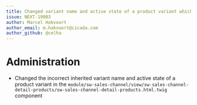 ```yaml
---
title: Changed variant name and active state of a product variant which inherited incorrectly
issue: NEXT-19003
author: Marcel Hakvoort
author_email: m.hakvoort@cicada.com
author_github: @celha
---
```

# Administration
* Changed the incorrect inherited variant name and active state of a product variant in the `module/sw-sales-channel/view/sw-sales-channel-detail-products/sw-sales-channel-detail-products.html.twig` component
